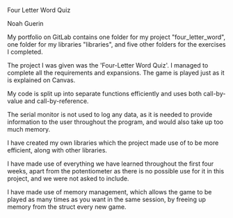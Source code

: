 Four Letter Word Quiz

Noah Guerin


My portfolio on GitLab contains one folder for my project "four_letter_word", one folder for my libraries "libraries", and five other folders for the exercises I completed.


The project I was given was the 'Four-Letter Word Quiz'. I managed to complete all the requirements and expansions. The game is played just as it is explained on Canvas.

My code is split up into separate functions efficiently and uses both call-by-value and call-by-reference. 

The serial monitor is not used to log any data, as it is needed to provide information to the user throughout the program, and would also take up too much memory. 

I have created my own libraries which the project made use of to be more efficient, along with other libraries. 

I have made use of everything we have learned throughout the first four weeks, apart from the potentiometer as there is no possible use for it in this project, and we were not asked to include. 

I have made use of memory management, which allows the game to be played as many times as you want in the same session, by freeing up memory from the struct every new game.